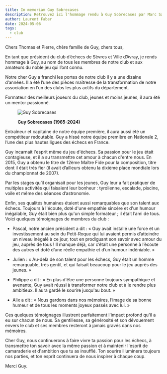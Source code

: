 ```yaml
---
title: In memoriam Guy Sobrecases
description: Retrouvez ici l'hommage rendu à Guy Sobrecases par Marc Saguin, président du club d'échecs de Sèvres Ville d'Avray
author: Laurent Faber
date: 2024-05-06
tags:
  - club
---
```


Chers Thomas et Pierre, chère famille de Guy, chers tous,

En tant que président du club d’échecs de Sèvres et Ville d’Avray, je rends hommage à Guy, au nom de tous les membres de notre club et aux amateurs du noble jeu qui l’ont connu.

Notre cher Guy a franchi les portes de notre club il y a une dizaine d’années. Il a été l’une des pièces maîtresse de la transformation de notre association en l’un des clubs les plus actifs du département.

Formateur des meilleurs joueurs du club, jeunes et moins jeunes, il aura été un mentor passionné.

<div class="row">
<figure>
  <img src="./../img/guy_sobrecases_2024.jpg" class="card-img-top" alt="Guy Sobrecases">
<figcaption><strong><p font-size: 1.75rem;>Guy Sobrecases (1965-2024)</p></strong></figcaption>
</figure>
</div>


Entraîneur et capitaine de notre équipe première, il aura aussi été un compétiteur redoutable. Guy a hissé notre équipe première en Nationale 2, l’une des plus hautes ligues des échecs en France.

Guy incarnait l'esprit même du jeu d'échecs. Sa passion pour le jeu était contagieuse, et il a su transmettre cet amour à chacun d'entre nous. En 2015, Guy a obtenu le titre de 12ème Maître Fide pour la composition, titre dont il était très fier (il avait d’ailleurs obtenu la dixième place mondiale lors du championnat de 2007).

Par les stages qu’il organisait pour les jeunes, Guy leur a fait pratiquer de multiples activités qui faisaient leur bonheur : tyrolienne, escalade, piscine, voile et même des séances d’astronomie.

Enfin, ses qualités humaines étaient aussi remarquables que son talent aux échecs. Toujours à l'écoute, doté d'une empathie sincère et d'un humour inégalable, Guy était bien plus qu'un simple formateur ; il était l’ami de tous. Voici quelques témoignages de membres du club :

- Pascal, notre ancien président a dit : « Guy avait installé une force et un investissement au sein du Petit-Roque qui lui avaient permis d’atteindre un niveau inégalé à ce jour, tout en prodiguant son savoir avec amour du jeu, auprès de tous ! Il manque déjà, car c’était une personne à l’écoute des autres et doté d’une réelle empathie et d’un humour indéniable. »

- Julien : « Au-delà de son talent pour les échecs, Guy était un homme remarquable, très gentil, et qui faisait beaucoup pour le jeu auprès des jeunes. »

- Philippe a dit : « En plus d'être une personne toujours sympathique et avenante, Guy avait réussi à transformer notre club et à le rendre plus ambitieux. Il aura gardé le sourire jusqu'au bout. »

- Alix a dit : « Nous gardons dans nos mémoires, l’image de sa bonne humeur et de tous les moments joyeux passés avec lui. »

Ces quelques témoignages illustrent parfaitement l'impact profond qu'il a eu sur chacun de nous. Sa gentillesse, sa générosité et son dévouement envers le club et ses membres resteront à jamais gravés dans nos mémoires.

Cher Guy, nous continuerons à faire vivre ta passion pour les échecs, à transmettre ton savoir avec la même passion et à maintenir l'esprit de camaraderie et d'ambition que tu as insufflé.
Ton sourire illuminera toujours nos parties, et ton esprit continuera de nous inspirer à chaque coup.

Merci Guy.
